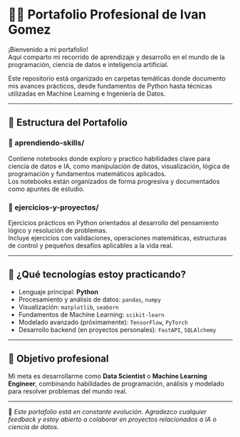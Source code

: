 # 👨‍💻 Portafolio Profesional de Ivan Gomez

¡Bienvenido a mi portafolio!  
Aquí comparto mi recorrido de aprendizaje y desarrollo en el mundo de la programación, ciencia de datos e inteligencia artificial.

Este repositorio está organizado en carpetas temáticas donde documento mis avances prácticos, desde fundamentos de Python hasta técnicas utilizadas en Machine Learning e Ingeniería de Datos.

---

## 📁 Estructura del Portafolio

### 🧠 aprendiendo-skills/
Contiene notebooks donde exploro y practico habilidades clave para ciencia de datos e IA, como manipulación de datos, visualización, lógica de programación y fundamentos matemáticos aplicados.  
Los notebooks están organizados de forma progresiva y documentados como apuntes de estudio.

### 📘 ejercicios-y-proyectos/
Ejercicios prácticos en Python orientados al desarrollo del pensamiento lógico y resolución de problemas.  
Incluye ejercicios con validaciones, operaciones matemáticas, estructuras de control y pequeños desafíos aplicables a la vida real.

---

## 🚀 ¿Qué tecnologías estoy practicando?

- Lenguaje principal: **Python**
- Procesamiento y análisis de datos: `pandas`, `numpy`
- Visualización: `matplotlib`, `seaborn`
- Fundamentos de Machine Learning: `scikit-learn`
- Modelado avanzado (próximamente): `TensorFlow`, `PyTorch`
- Desarrollo backend (en proyectos personales): `FastAPI`, `SQLAlchemy`

---

## 🎯 Objetivo profesional

Mi meta es desarrollarme como **Data Scientist** o **Machine Learning Engineer**, combinando habilidades de programación, análisis y modelado para resolver problemas del mundo real.

---

📌 *Este portafolio está en constante evolución. Agradezco cualquier feedback y estoy abierto a colaborar en proyectos relacionados a IA o ciencia de datos.*